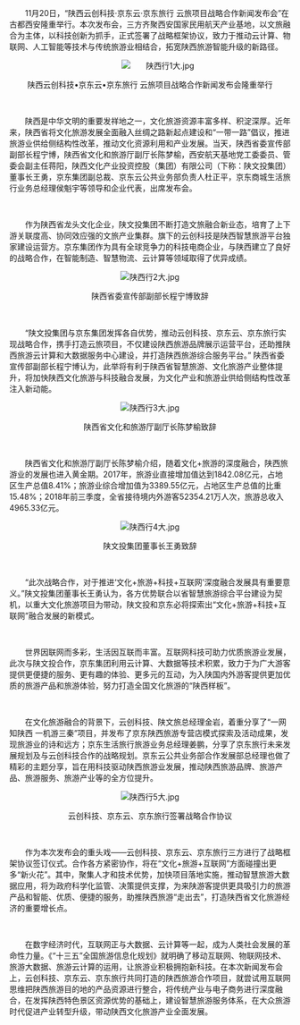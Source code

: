 <p style="text-indent: 2em;">11月20日，“陕西云创科技·京东云·京东旅行 云旅项目战略合作新闻发布会”在古都西安隆重举行。本次发布会，三方齐聚西安国家民用航天产业基地，以文旅融合为主体，以科技创新为抓手，正式签署了战略框架协议，致力于推动云计算、物联网、人工智能等技术与传统旅游业相结合，拓宽陕西旅游智能升级的新路径。</p>
<p style="text-indent: 2em; text-align: center;"><img src="//img1.jcloudcs.com/cms/3989ccc9-eb77-4dbc-9aea-da7183d24b4820181121143420.jpg" title="" alt="陕西行1大.jpg"/><br/></p>
<p style="text-align: center;">陕西云创科技•京东云•京东旅行 云旅项目战略合作新闻发布会隆重举行</p>
<p><br/></p>
<p style="text-indent: 2em;">陕西是中华文明的重要发祥地之一，文化旅游资源丰富多样、积淀深厚。近年来，陕西省将文化旅游发展全面融入丝绸之路新起点建设和“一带一路”倡议，推进旅游业供给侧结构性改革，推动文化资源利用和产业发展。当天，陕西省委宣传部副部长程宁博，陕西省文化和旅游厅副厅长陈梦榆，西安航天基地党工委委员、管委会副主任蒋阳，陕西文化产业投资控股（集团）有限公司（下称：陕文投集团）董事长王勇，京东集团副总裁、京东云公共业务部负责人杜正平，京东商城生活旅行业务总经理侯魁宇等领导和企业代表，出席发布会。</p>
<p style="text-indent: 2em;"><br/></p>
<p style="text-indent: 2em;">作为陕西省龙头文化企业，陕文投集团不断打造文旅融合新业态，培育了上下游关联度高、协同效应强的文旅产业集群。旗下的云创科技是陕西智慧旅游平台独家建设运营方。京东集团作为具有全球竞争力的科技电商企业，与陕西建立了良好的战略合作，在智能制造、智慧物流、云计算等领域取得了优异成绩。</p>
<p style="text-indent: 0em; text-align: center;"><img src="//img1.jcloudcs.com/cms/61e271aa-daa3-4080-ae5e-5e81f7d954ea20181121143518.jpg" title="" alt="陕西行2大.jpg"/><br/></p>
<p style="text-align: center;">陕西省委宣传部副部长程宁博致辞</p>
<p style="text-indent:28px;line-height:125%"><span style=";line-height:125%;font-family:&#39;微软雅黑&#39;,sans-serif;color:black"><br/></span></p>
<p style="text-indent: 2em;">“陕文投集团与京东集团发挥各自优势，推动云创科技、京东云、京东旅行实现战略合作，携手打造云旅项目，不仅建设陕西旅游品牌展示运营平台，还助推陕西旅游云计算和大数据服务中心建设，并打造陕西旅游综合服务平台。” 陕西省委宣传部副部长程宁博认为，此举将有利于陕西省智慧旅游、文化旅游产业整体提升，将加快陕西文化旅游与科技融合发展，为文化产业和旅游业供给侧结构性改革注入新动能。</p>
<p style="text-indent: 0em; text-align: center;"><img src="//img1.jcloudcs.com/cms/f1835a8d-dad9-41ed-8b2b-81050b5a85e620181121143622.jpg" title="" alt="陕西行3大.jpg"/><br/></p>
<p style="text-indent: 0em; text-align: center;">陕西省文化和旅游厅副厅长陈梦榆致辞</p>
<p><br/></p>
<p style="text-indent: 2em;">陕西省文化和旅游厅副厅长陈梦榆介绍，随着文化+旅游的深度融合，陕西旅游业的发展也进入黄金期。2017年，旅游业直接增加值达到1842.08亿元，占地区生产总值8.41%；旅游业综合增加值为3389.55亿元，占地区生产总值的比重15.48%；2018年前三季度，全省接待境内外游客52354.21万人次，旅游总收入4965.33亿元。</p>
<p style="text-indent: 0em; text-align: center;"><img src="//img1.jcloudcs.com/cms/db7ade05-5ec6-49cd-8358-a43c577f818f20181121143801.jpg" title="" alt="陕西行4大.jpg"/><br/></p>
<p style="text-align: center;">陕文投集团董事长王勇致辞</p>
<p><br/></p>
<p style="text-indent: 2em;">“此次战略合作，对于推进‘文化+旅游+科技+互联网’深度融合发展具有重要意义。”陕文投集团董事长王勇认为，各方优势联合以省智慧旅游综合平台建设为契机，以重大文化旅游项目为带动，陕文投和京东必将探索出“文化+旅游+科技+互联网”融合发展的新模式。</p>
<p style="text-indent: 2em;"><br/></p>
<p style="text-indent: 2em;">世界因联网而多彩，生活因互联而丰富。互联网科技可助力优质旅游业发展，此次与陕文投合作，京东集团利用云计算、大数据等技术积累，致力于为广大游客提供更便捷的服务、更有趣的体验、更多元的互动，为入陕国内外游客提供更加优质的旅游产品和旅游体验，努力打造全国文化旅游的“陕西样板”。</p>
<p style="text-indent: 2em;"><br/></p>
<p style="text-indent: 2em;">在文化旅游融合的背景下，云创科技、陕文旅总经理金岩，着重分享了“一网知陕西 一机游三秦”项目，并发布了京东陕西旅游专营店模式探索及活动成果，发现旅游业的诗和远方；京东生活旅行旅游业务总经理姜鹏，分享了京东旅行未来发展规划及与云创科技合作的战略规划。京东云公共业务部合作发展部总经理也做了精彩的主题分享，旨在用科技驱动陕西旅游业发展，推动陕西旅游品牌、旅游产品、旅游服务、旅游产业等的全方位提升。</p>
<p style="text-indent: 0em; text-align: center;"><img src="//img1.jcloudcs.com/cms/30e900c4-32a1-4ed6-9089-cf491a7c6be520181121143939.jpg" title="" alt="陕西行5大.jpg"/><br/></p>
<p style="text-align: center;">云创科技、京东云、京东旅行签署战略合作协议</p>
<p><br/></p>
<p style="text-indent: 2em;">作为本次发布会的重头戏——云创科技、京东云、京东旅行三方进行了战略框架协议签订仪式。合作各方紧密协作，将在“文化+旅游+互联网”方面碰撞出更多“新火花”。其中，聚集人才和技术优势，加快项目落地实施，推动智慧旅游大数据应用，将为政府科学化监管、决策提供支撑，为来陕游客提供更具吸引力的旅游产品和智能、优质、便捷的服务，助推陕西旅游“走出去”，打造陕西省文化旅游经济的重要增长点。</p>
<p style="text-indent: 2em;"><br/></p>
<p style="text-indent: 2em;">在数字经济时代，互联网正与大数据、云计算等一起，成为人类社会发展的革命性力量。《“十三五”全国旅游信息化规划》就明确了移动互联网、物联网技术、旅游大数据、旅游云计算的运用，让旅游业积极拥抱新科技。在本次新闻发布会上，云创科技、京东云、京东旅行共同打造的陕西旅游合作项目，就尝试用互联网思维把陕西旅游目的地的产品资源进行整合，将传统产业与电子商务进行深度融合，在发挥陕西特色景区资源优势的基础上，建设智慧旅游服务体系，在大众旅游时代促进产业转型升级，带动陕西文化旅游产业全面发展。</p>
